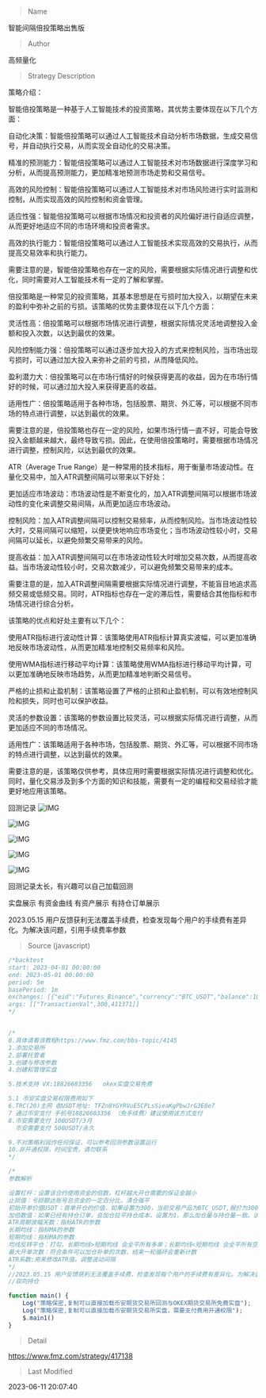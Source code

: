 
> Name

智能间隔倍投策略出售版

> Author

高频量化

> Strategy Description

策略介绍：

智能倍投策略是一种基于人工智能技术的投资策略，其优势主要体现在以下几个方面：

自动化决策：智能倍投策略可以通过人工智能技术自动分析市场数据，生成交易信号，并自动执行交易，从而实现全自动化的交易决策。

精准的预测能力：智能倍投策略可以通过人工智能技术对市场数据进行深度学习和分析，从而提高预测能力，更加精准地预测市场走势和交易信号。

高效的风险控制：智能倍投策略可以通过人工智能技术对市场风险进行实时监测和控制，从而实现高效的风险控制和资金管理。

适应性强：智能倍投策略可以根据市场情况和投资者的风险偏好进行自适应调整，从而更好地适应不同的市场环境和投资者需求。

高效的执行能力：智能倍投策略可以通过人工智能技术实现高效的交易执行，从而提高交易效率和执行能力。

需要注意的是，智能倍投策略也存在一定的风险，需要根据实际情况进行调整和优化，同时需要对人工智能技术有一定的了解和掌握。

倍投策略是一种常见的投资策略，其基本思想是在亏损时加大投入，以期望在未来的盈利中弥补之前的亏损。该策略的优势主要体现在以下几个方面：

灵活性高：倍投策略可以根据市场情况进行调整，根据实际情况灵活地调整投入金额和投入次数，以达到最优的效果。

风险控制能力强：倍投策略可以通过逐步加大投入的方式来控制风险，当市场出现亏损时，可以通过加大投入来弥补之前的亏损，从而降低风险。

盈利潜力大：倍投策略可以在市场行情好的时候获得更高的收益，因为在市场行情好的时候，可以通过加大投入来获得更高的收益。

适用性广：倍投策略适用于各种市场，包括股票、期货、外汇等，可以根据不同市场的特点进行调整，以达到最优的效果。

需要注意的是，倍投策略也存在一定的风险，如果市场行情一直不好，可能会导致投入金额越来越大，最终导致亏损。因此，在使用倍投策略时，需要根据市场情况进行调整，控制风险，以达到最优的效果。

ATR（Average True Range）是一种常用的技术指标，用于衡量市场波动性。在量化交易中，加入ATR调整间隔可以带来以下好处：

更加适应市场波动：市场波动性是不断变化的，加入ATR调整间隔可以根据市场波动性的变化来调整交易间隔，从而更加适应市场波动。

控制风险：加入ATR调整间隔可以控制交易频率，从而控制风险。当市场波动性较大时，交易间隔可以缩短，以便更快地响应市场变化；当市场波动性较小时，交易间隔可以延长，以避免频繁交易带来的风险。

提高收益：加入ATR调整间隔可以在市场波动性较大时增加交易次数，从而提高收益。当市场波动性较小时，交易次数减少，可以避免频繁交易带来的成本。

需要注意的是，加入ATR调整间隔需要根据实际情况进行调整，不能盲目地追求高频交易或低频交易。同时，ATR指标也存在一定的滞后性，需要结合其他指标和市场情况进行综合分析。

该策略的优点和好处主要有以下几个：

使用ATR指标进行波动性计算：该策略使用ATR指标计算真实波幅，可以更加准确地反映市场波动性，从而更加精准地控制交易频率和风险。

使用WMA指标进行移动平均计算：该策略使用WMA指标进行移动平均计算，可以更加准确地反映市场趋势，从而更加精准地判断交易信号。

严格的止损和止盈机制：该策略设置了严格的止损和止盈机制，可以有效地控制风险和损失，同时也可以保护收益。

灵活的参数设置：该策略的参数设置比较灵活，可以根据实际情况进行调整，从而更加适应不同的市场情况。

适用性广：该策略适用于各种市场，包括股票、期货、外汇等，可以根据不同市场的特点进行调整，以达到最优的效果。

需要注意的是，该策略仅供参考，具体应用时需要根据实际情况进行调整和优化。同时，量化交易涉及到多个方面的知识和技能，需要有一定的编程和交易经验才能更好地应用该策略。


回测记录
![IMG](https://www.fmz.com/upload/asset/16ff4e015669c86ce919a.png)

![IMG](https://www.fmz.com/upload/asset/16f9cef7ddbc29577c733.png)

![IMG](https://www.fmz.com/upload/asset/16fe3ffa965a4179bdd6a.png)

![IMG](https://www.fmz.com/upload/asset/16eb3353f3f016e779004.png)

![IMG](https://www.fmz.com/upload/asset/16f58685f1f57a3c14276.png)

回测记录太长，有兴趣可以自己加载回测

实盘展示
有资金曲线
有资产展示
有持仓订单展示

2023.05.15 用户反馈获利无法覆盖手续费，检查发现每个用户的手续费有差异化。为解决该问题，引用手续费率参数



> Source (javascript)

``` javascript
/*backtest
start: 2023-04-01 00:00:00
end: 2023-05-01 00:00:00
period: 5m
basePeriod: 1m
exchanges: [{"eid":"Futures_Binance","currency":"BTC_USDT","balance":10000}]
args: [["TransactionVal",300,411371]]
*/


/*
0.具体请看该教程https://www.fmz.com/bbs-topic/4145
1.添加交易所
2.部署托管者
3.创建与修改参数
4.创建和管理实盘

5.技术支持 VX:18826683356   okex实盘交易免费

5.1 币安实盘交易权限费用如下
6.TRC(20)主网 收USDT地址: TFZn8YGYRVuE5CPLsSieaKgPbwJrG3E8e7
7 通过币安支付 手机号18826683356 （免手续费）建议使用该方式支付
8.币安需要支付 100USDT/3月
  币安需要支付 500USDT/永久

9.不对策略利润作任何保证，可以参考回测参数设置运行
10.非开通权限，时间宝贵，请勿联系
*/

/*
参数解析

设置杠杆：设置该合约使用资金的倍数，杠杆越大开仓需要的保证金越小
止损值：亏损额达账号总资金的一定百分比，清仓强平
初始开单价值USDT：首单开仓的价值，如果设置为300，当前交易产品为BTC_USDT,报价为30000，那么开仓量为300/30000=0.01个
加倍数值：如果已经有持仓订单，会加仓拉平持仓成本，设置为1，那么加仓量与持仓量一致。该参数需要设置为正整数
ATR周期波幅天数：指标ATR的参数
长期均线：指标MA的参数
短期均线：指标MA的参数
均线反转平仓：打勾，长期均线>短期均线 会全平所有多单；长期均线<短期均线 会全平所有空单
最大开单次数：符合条件可以加仓补单的次数，结束一轮循环会重新计数
ATR系数:用来修改ATR值，调整波动间隔
*/
//2023.05.15 用户反馈获利无法覆盖手续费，检查发现每个用户的手续费有差异化。为解决该问题，引用手续费率参数
//双向持仓

function main() {
    Log("策略保密,复制可以直接加载币安期货交易所回测与OKEX期货交易所免费实盘"); 
    Log("策略保密,复制可以直接加载币安期货交易所实盘，需要支付费用开通权限");   
    $.main1()
}
```

> Detail

https://www.fmz.com/strategy/417138

> Last Modified

2023-06-11 20:07:40
